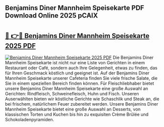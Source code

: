 ## Benjamins Diner Mannheim Speisekarte PDF Download Online 2025 pCAIX

# <h2><a href="http://gcbbwr.nevu.top/?p=Benjamins+Diner+Mannheim+Speisekarte">🔗 👉🔴 Benjamins Diner Mannheim Speisekarte 2025 PDF</a></h2>

[![Benjamins Diner Mannheim Speisekarte 2025 PDF](https://i.imgur.com/dBaPXMq.png)](http://gcbbwr.nevu.top/?p=Benjamins+Diner+Mannheim+Speisekarte)
Die Benjamins Diner Mannheim Speisekarte ist nicht nur eine Liste von Gerichten in einem Restaurant oder Café, sondern auch Ihre Gelegenheit, etwas zu finden, das für Ihren Geschmack köstlich und geeignet ist. Auf der Benjamins Diner Mannheim Speisekarte unserer Cafeteria finden Sie viele frische Salate, die Sie in einem speziellen Bereich finden können. Für Fleischliebhaber bietet unsere Benjamins Diner Mannheim Speisekarte eine große Auswahl an Gerichten: Rindfleisch, Schweinefleisch, Huhn und Fisch. Unseren Auserwählten bieten wir köstliche Gerichte wie Schaschlik und Steak an, die bei frischem, natürlichem Feuer zubereitet werden. Unsere Benjamins Diner Mannheim Speisekarte bietet eine große Auswahl an Desserts, von klassischen Torten und Kuchen bis hin zu exquisiten Crème Brûlée und Schokoladenpyramiden.
